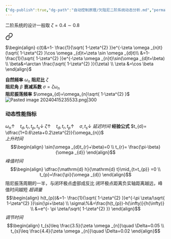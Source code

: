 ```yaml
---
{"dg-publish":true,"dg-path":"自动控制原理/欠阻尼二阶系统动态分析.md","permalink":"/自动控制原理/欠阻尼二阶系统动态分析/","dgPassFrontmatter":true,"noteIcon":"","created":"2024-04-16T13:01:27.304+08:00","updated":"2024-04-17T09:03:26.833+08:00"}
---
```


二阶系统的设计一般取 $\zeta=0.4\sim 0.8$

<div class="transclusion internal-embed is-loaded"><a class="markdown-embed-link" href="//#49f590" aria-label="Open link"><svg xmlns="http://www.w3.org/2000/svg" width="24" height="24" viewBox="0 0 24 24" fill="none" stroke="currentColor" stroke-width="2" stroke-linecap="round" stroke-linejoin="round" class="svg-icon lucide-link"><path d="M10 13a5 5 0 0 0 7.54.54l3-3a5 5 0 0 0-7.07-7.07l-1.72 1.71"></path><path d="M14 11a5 5 0 0 0-7.54-.54l-3 3a5 5 0 0 0 7.07 7.07l1.71-1.71"></path></svg></a><div class="markdown-embed">



$\begin{align}
c(t)&=1- \frac{1}{\sqrt{ 1-\zeta^{2} }}e^{-\zeta \omega _{n}t}(\sqrt{ 1-\zeta^{2} }\cos \omega _{d}t+\zeta \sin \omega _{d}t)\\
&=1- \frac{1}{\sqrt{ 1-\zeta^{2} }}e^{-\zeta \omega _{n}t}\sin(\omega _{d}t+\beta) \\
\beta&=\arctan \frac{\sqrt{ 1-\zeta^{2} }}{\zeta} \\
\zeta &=\cos \beta
\end{align}$

</div></div>

**自然频率**   $\omega_{n}$ 
**阻尼比**       $\zeta$    
**阻尼角**       $\beta$
**衰减系数**          $\sigma=\zeta \omega_{n}$                
**阻尼振荡频率**  $\omega_{d}=\omega_{n}\sqrt{ 1-\zeta^{2} }$   
![Pasted image 20240415235533.png|300](/img/user/%E5%8A%9F%E8%83%BD%E6%80%A7%E6%96%87%E4%BB%B6%E5%A4%B9/%E8%BD%BD%E5%85%A5%E7%9A%84%E5%AA%92%E4%BD%93%E8%B5%84%E6%BA%90/Pasted%20image%2020240415235533.png)

### 动态性能指标
$\omega_{n}\uparrow\quad t_{d},t_{r},t_{p},t_{s} \downarrow$
$\zeta \uparrow\quad t_{d},t_{r},t_{p} \uparrow\quad \sigma,t_{s}\downarrow$
*延迟时间*
**经验公式**      $t_{d}= \dfrac{1+0.6\zeta+0.2\zeta^{2}}{\omega_{n}}$    
*上升时间*
$$\begin{align}
\sin(\omega _{d}t_{r}+\beta)=0 \\
t_{r}= \frac{\pi-\beta}{\omega _{d}}
\end{align}$$
*峰值时间*
$$\begin{align}
\dfrac{\mathrm{d} h}{\mathrm{d} t}\mid_{t=t_{p}}  =0 \\
t_{p}=\frac{\pi}{\omega _{d}}
\end{align}$$
阻尼振荡周期的一半，与闭环极点虚部成反比
闭环极点距离负实轴距离越远，峰值时间越短
*超调量*
$$\begin{align}
h(t_{p})&=1- \frac{1}{\sqrt{ 1-\zeta^{2} }}e^{-\pi \zeta/\sqrt{ 1-\zeta^{2} }}\sin(\pi+\beta) \\
\sigma\%&=\frac{h(t_{p})-h(\infty)}{h(\infty)} \\
&=e^{- \pi \zeta/\sqrt{ 1-\zeta^{2} }}
\end{align}$$
*调节时间*
$$\begin{align}
t_{s}\leq  \frac{3.5}{\zeta \omega _{n}}\quad \Delta=0.05 \\
t_{s}\leq  \frac{4.4}{\zeta \omega _{n}}\quad \Delta=0.02
\end{align}$$


